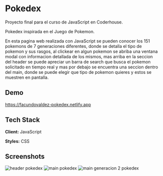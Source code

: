 # Pokedex

Proyecto final para el curso de JavaScript en Coderhouse.

Pokedex inspirada en el Juego de Pokemon. 

En esta pagina web realizada con JavaScript se pueden conocer los 151 pokemons de 7 generaciones diferentes, donde se detalla el tipo de pokemon y sus rasgos, al clickear en algun pokemon se abriba una ventana modal con informacion detallada de los mismos, mas arriba en la seccion del header se puede apreciar un barra de search que busca el pokemon solicitado en tiempo real y mas por debajo se encuentra una seccion dentro del main, donde se puede elegir que tipo de pokemon quieres y estos se muestren en pantalla.


## Demo

https://facundovaldez-pokedex.netlify.app




## Tech Stack

**Client:** JavaScript

**Styles:** CSS


## Screenshots
![header pokedex](https://github.com/FacuValdezDev/Pokedex-JavaScript-Final/assets/131462142/6b84d39c-f9fc-42f6-8a45-876b4dc70bc7)
![main pokedex](https://github.com/FacuValdezDev/Pokedex-JavaScript-Final/assets/131462142/a0990f90-41be-4114-8f4a-3758d7492cf1)
![main generacion 2 pokedex](https://github.com/FacuValdezDev/Pokedex-JavaScript-Final/assets/131462142/0097b85b-43ce-4400-a209-49b6f1e8459e)
